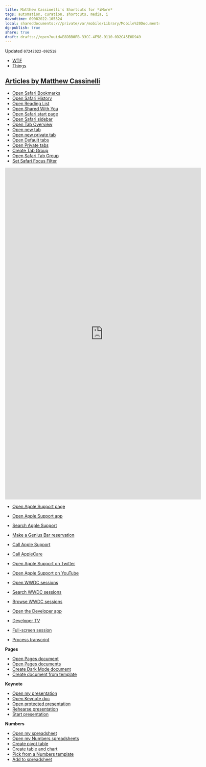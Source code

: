 ```yaml
---
title: Matthew Cassinelli's Shortcuts for *iMore*
tags: automation, curation, shortcuts, media, i
davodtime: 09082022-105524
local: shareddocuments:///private/var/mobile/Library/Mobile%20Documents/iCloud~md~obsidian/Documents/OBSHIDDIAN/drafts/E8DBB0FB-33CC-4F58-9110-0D2C45E0D949.md
dg-publish: true
share: true
draft: drafts://open?uuid=E8DBB0FB-33CC-4F58-9110-0D2C45E0D949
---
```

Updated `07242022-092518`

- [WTF](https://davidblue.wtf/drafts/E8DBB0FB-33CC-4F58-9110-0D2C45E0D949.html)
- [Things](things:///show?id=DBsDCsESe2tbhDtPiW6ADR)

[**Articles by Matthew Cassinelli**](https://www.imore.com/author/matthew-cassinelli)
---

- [Open Safari Bookmarks](https://www.icloud.com/shortcuts/88c82f6c5f7b4eb8b12912d3d888b7f5)
- [Open Safari History](https://www.icloud.com/shortcuts/18ed7e4ffff94321a403eb7a264ae218)
- [Open Reading List](https://www.icloud.com/shortcuts/36828022f8a14050bf0bdb4d4c67574d)
- [Open Shared With You](https://www.icloud.com/shortcuts/7485e22257674c239220e471655b78fa)
- [Open Safari start page](https://www.icloud.com/shortcuts/2cd28ed5cc464ad2a45cd48ddfadf3b7)
- [Open Safari sidebar](https://www.icloud.com/shortcuts/204786c74bcd4f8293245acfa90ec313)
- [Open Tab Overview](https://www.icloud.com/shortcuts/b6a00b4e3b654efba843a7c591a682e4)
- [Open new tab](https://www.icloud.com/shortcuts/c0ec9c87f1294038af9d0eb9de74eaf1)
- [Open new private tab](https://www.icloud.com/shortcuts/e1143cbdd8c647cba69b275eed0fe422)
- [Open Default tabs](https://www.icloud.com/shortcuts/32eeeb87116b492abac4eb597ab4f48e)
- [Open Private tabs](https://www.icloud.com/shortcuts/0d3afb83a63a496cbfa6c9ce5659da02)
- [Create Tab Group](https://www.icloud.com/shortcuts/9bceab8204b34d02b7dbe32d77ce4bcc)
- [Open Safari Tab Group](https://www.icloud.com/shortcuts/692dc1de9e8446919ac58c79813bd05e)
- [Set Safari Focus Filter](https://www.icloud.com/shortcuts/7e43f53a534f44e5bc670b7abbadd598)

<iframe id="reddit-embed" src="https://www.redditmedia.com/r/shortcuts/comments/v879h1/full_list_of_changes_for_shortcuts_in_ios_16/?ref_source=embed&amp;ref=share&amp;embed=true" sandbox="allow-scripts allow-same-origin allow-popups" style="border: none;" height="1081" width="640" scrolling="no"></iframe>

- [Open Apple Support page](https://www.icloud.com/shortcuts/f6b6ada06a574c319658cfdc0843820d)
- [Open Apple Support app](https://www.icloud.com/shortcuts/c878c0a72cf94a9fa7a6fd48e5c19d96)
- [Search Apple Support](https://www.icloud.com/shortcuts/bd89665ef1434c74afed4f19d10f5c0a)
- [Make a Genius Bar reservation](https://www.icloud.com/shortcuts/66039f04f90a44009e7f708a6487b29a)
- [Call Apple Support](https://www.icloud.com/shortcuts/59e66abef8fb4ac1a232b298ebebe2a3)
- [Call AppleCare](https://www.icloud.com/shortcuts/314268b02a5c4b29b5ccd46befd039e2)
- [Open Apple Support on Twitter](https://www.icloud.com/shortcuts/04f8e4d8f6c74f538d4653ed630368fb)
- [Open Apple Support on YouTube](https://www.icloud.com/shortcuts/3a9df64692d34013819ea15ab0210f31)


- [Open WWDC sessions](https://www.icloud.com/shortcuts/48d5a69cb59645c1b79e0d8652cd2c23)
- [Search WWDC sessions](https://www.icloud.com/shortcuts/288c7929307c415496b7677b8d21c18b)
- [Browse WWDC sessions](https://www.icloud.com/shortcuts/3ef9a6682ad64b228a0b0e3bc3e688f2)
- [Open the Developer app](https://www.icloud.com/shortcuts/901b24b548134c17855962418380e4fe)
- [Developer TV](https://www.icloud.com/shortcuts/c5eff4cb755e4f6eb3d1e8f581d89e30)
- [Full-screen session](https://www.icloud.com/shortcuts/ff0449ddd96f4b498ed9d1d73fa28534)
- [Process transcript](https://www.icloud.com/shortcuts/a4f12e437047427b953a63a9312b5d12)

**Pages**
- [Open Pages document](https://www.icloud.com/shortcuts/e542b3d4739841ffbed89413581beeae)
- [Open Pages documents](https://www.icloud.com/shortcuts/5f6156c85503423b8fc4d121d7ad99c9)
- [Create Dark Mode document](https://www.icloud.com/shortcuts/57d585723df04f4f9a4e564e5053163d)
- [Create document from template](https://www.icloud.com/shortcuts/c988287ce1624917bb170f58de3009b0)

**Keynote**
- [Open my presentation](https://www.icloud.com/shortcuts/7b6a62df8c574c4190dec616ca0dfb08)
- [Open Keynote doc](https://www.icloud.com/shortcuts/22d44f66c5d045ceaf1a01cff778c163)
- [Open protected presentation](https://www.icloud.com/shortcuts/70a7a64818c2488b9cb40656833e8a60)
- [Rehearse presentation](https://www.icloud.com/shortcuts/4ee623c621384e39b6c18c23307c66a1)
- [Start presentation](https://www.icloud.com/shortcuts/47b0b3b6a9ff48a9a0f6fa433c363941)

**Numbers**
- [Open my spreadsheet](https://www.icloud.com/shortcuts/9177e7e2060e4e539de91ef293bf0008)
- [Open my Numbers spreadsheets](https://www.icloud.com/shortcuts/1ae4baaa2bb14c5f8c0dabcf6ff98bc9)
- [Create pivot table](https://www.icloud.com/shortcuts/5de41f69f4ae45c0a237a0b2a99a5c5b)
- [Create table and chart](https://www.icloud.com/shortcuts/754f552aa205460090343b0f3239b020)
- [Pick from a Numbers template](https://www.icloud.com/shortcuts/0526281f56fb403c9a89784d678c1228)
- [Add to spreadsheet](https://www.icloud.com/shortcuts/dcb9e48a39ea4d589c9f51c12680ff8a)